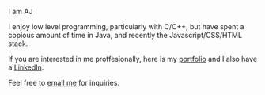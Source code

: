 I am AJ

I enjoy low level programming, particularly with C/C++, but have spent a copious amount of time in Java, and recently the Javascript/CSS/HTML stack.

If you are interested in me proffesionally, here is my [portfolio](https://segedi-uw.github.io/) and I also have a [LinkedIn](https://www.linkedin.com/in/anthony-segedi-5a6036142?lipi=urn%3Ali%3Apage%3Ad_flagship3_profile_view_base_contact_details%3BB4JT1nwARLi4o6CYjiD8hQ%3D%3D).

Feel free to [email me](mailto:aj.segedi@gmail.com) for inquiries.

<!---
segedi-UW/segedi-UW is a ✨ special ✨ repository because its `README.md` (this file) appears on your GitHub profile.
You can click the Preview link to take a look at your changes.
--->
